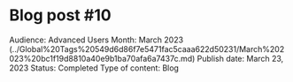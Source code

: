 # Blog post #10

Audience: Advanced Users
Month: March 2023 (../Global%20Tags%20549d6d86f7e5471fac5caaa622d50231/March%202023%20bc1f19d8810a40e9b1ba70afa6a7437c.md)
Publish date: March 23, 2023
Status: Completed
Type of content: Blog